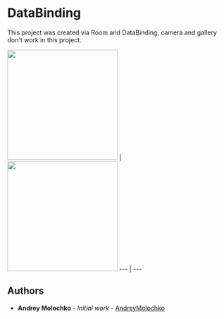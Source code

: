 # DataBinding
This project was created via Room and DataBinding, camera and gallery don't work in this project.

<img src="https://user-images.githubusercontent.com/36672245/54870879-63cc4580-4dbd-11e9-81b4-06e0f189f2ac.jpg" width = 250> | 
<img src="https://user-images.githubusercontent.com/36672245/54870881-66c73600-4dbd-11e9-9ea6-bb584428a42a.jpg" width = 250>
--- | --- 

## Authors

* **Andrey Molochko** - *Initial work* - [AndreyMolochko](https://github.com/AndreyMolochko)
